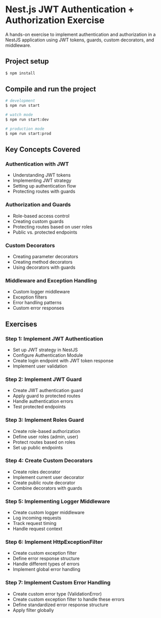 # Nest.js JWT Authentication + Authorization Exercise

A hands-on exercise to implement authentication and authorization in a NestJS application using JWT tokens, guards, custom decorators, and middleware.

## Project setup

```bash
$ npm install
```

## Compile and run the project

```bash
# development
$ npm run start

# watch mode
$ npm run start:dev

# production mode
$ npm run start:prod
```
## Key Concepts Covered

### Authentication with JWT
- Understanding JWT tokens
- Implementing JWT strategy
- Setting up authentication flow
- Protecting routes with guards

### Authorization and Guards
- Role-based access control
- Creating custom guards
- Protecting routes based on user roles
- Public vs. protected endpoints

### Custom Decorators
- Creating parameter decorators
- Creating method decorators
- Using decorators with guards

### Middleware and Exception Handling
- Custom logger middleware
- Exception filters
- Error handling patterns
- Custom error responses

## Exercises

### Step 1: Implement JWT Authentication

- Set up JWT strategy in NestJS
- Configure Authentication Module
- Create login endpoint with JWT token response
- Implement user validation

### Step 2: Implement JWT Guard

- Create JWT authentication guard
- Apply guard to protected routes
- Handle authentication errors
- Test protected endpoints

### Step 3: Implement Roles Guard

- Create role-based authorization
- Define user roles (admin, user)
- Protect routes based on roles
- Set up public endpoints

### Step 4: Create Custom Decorators

- Create roles decorator
- Implement current user decorator
- Create public route decorator
- Combine decorators with guards

### Step 5: Implementing Logger Middleware

- Create custom logger middleware
- Log incoming requests
- Track request timing
- Handle request context

### Step 6: Implement HttpExceptionFilter

- Create custom exception filter
- Define error response structure
- Handle different types of errors
- Implement global error handling

### Step 7: Implement Custom Error Handling

- Create custom error type (ValidationError)
- Create custom exception filter to handle these errors
- Define standardized error response structure
- Apply filter globally
